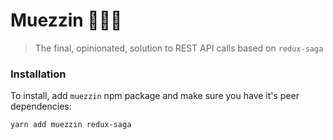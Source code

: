 # Muezzin 👳🏻‍♂️
> The final, opinionated, solution to REST API calls based on `redux-saga`

### Installation
To install, add `muezzin` npm package and make sure you have it's peer dependencies:

```yarn add muezzin redux-saga```